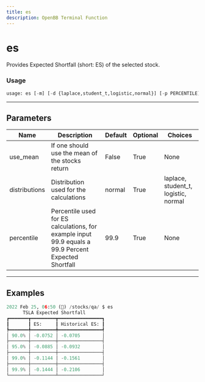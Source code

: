 ```yaml
---
title: es
description: OpenBB Terminal Function
---
```


# es

Provides Expected Shortfall (short: ES) of the selected stock.

### Usage 
```python
usage: es [-m] [-d {laplace,student_t,logistic,normal}] [-p PERCENTILE]
```

---
## Parameters

| Name | Description | Default | Optional | Choices |
| ---- | ----------- | ------- | -------- | ------- |
| use_mean | If one should use the mean of the stocks return | False | True | None |
| distributions | Distribution used for the calculations | normal | True | laplace, student_t, logistic, normal |
| percentile | Percentile used for ES calculations, for example input 99.9 equals a 99.9 Percent Expected Shortfall | 99.9 | True | None |


---
## Examples

```python
2022 Feb 25, 06:50 (🦋) /stocks/qa/ $ es
      TSLA Expected Shortfall
┏━━━━━━━┳━━━━━━━━━┳━━━━━━━━━━━━━━━━┓
┃       ┃ ES:     ┃ Historical ES: ┃
┡━━━━━━━╇━━━━━━━━━╇━━━━━━━━━━━━━━━━┩
│ 90.0% │ -0.0752 │ -0.0705        │
├───────┼─────────┼────────────────┤
│ 95.0% │ -0.0885 │ -0.0932        │
├───────┼─────────┼────────────────┤
│ 99.0% │ -0.1144 │ -0.1561        │
├───────┼─────────┼────────────────┤
│ 99.9% │ -0.1444 │ -0.2106        │
└───────┴─────────┴────────────────┘
```

